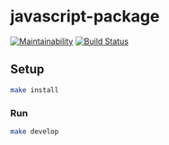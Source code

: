 # javascript-package

[![Maintainability](https://api.codeclimate.com/v1/badges/5938ee5974dcabbbf9b2/maintainability)](https://codeclimate.com/github/AnDeVerin/project-lvl3-s258/maintainability)
[![Build Status](https://travis-ci.org/AnDeVerin/project-lvl3-s258.svg?branch=master)](https://travis-ci.org/AnDeVerin/project-lvl3-s258)

## Setup

```sh
make install
```

### Run

```sh
make develop
```
